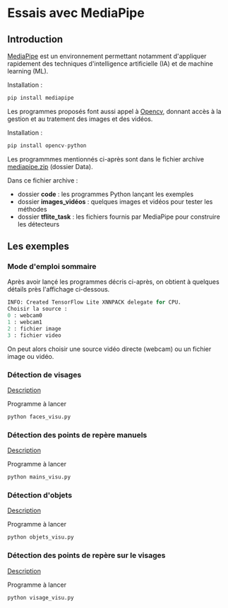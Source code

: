 # Essais avec MediaPipe

## Introduction

[MediaPipe](https://ai.google.dev/edge/mediapipe/solutions/guide?hl=fr) est un environnement permettant notamment d'appliquer rapidement des techniques d'intelligence artificielle (IA) et de machine learning (ML).

Installation :
```python
pip install mediapipe
```

Les programmes proposés font aussi appel à [Opencv](https://pypi.org/project/opencv-python/), donnant accès à la gestion et au tratement des images et des vidéos.

Installation :
```python
pip install opencv-python
```
 
Les programmmes mentionnés ci-après sont dans le fichier archive [mediapipe.zip](Data/mediapipe.zip) (dossier Data).

Dans ce fichier archive :
- dossier **code** : les programmes Python lançant les exemples
- dossier **images_vidéos** : quelques images et vidéos pour tester les méthodes
- dossier **tflite_task** : les fichiers fournis par MediaPipe pour construire les détecteurs

## Les exemples

### Mode d'emploi sommaire

Après avoir lançé les programmes décris ci-après, on obtient à quelques détails près l'affichage ci-dessous.

```python
INFO: Created TensorFlow Lite XNNPACK delegate for CPU.
Choisir la source :
0 : webcam0
1 : webcam1
2 : fichier image
3 : fichier video
```

On peut alors choisir une source vidéo directe (webcam) ou un fichier image ou vidéo.

### Détection de visages

[Description](https://ai.google.dev/edge/mediapipe/solutions/vision/face_detector/python?hl=fr)

Programme à lancer
```python
python faces_visu.py
```

### Détection des points de repère manuels

[Description](https://ai.google.dev/edge/mediapipe/solutions/vision/hand_landmarker/python?hl=fr)

Programme à lancer
```python
python mains_visu.py
```

### Détection d'objets

[Description](https://ai.google.dev/edge/mediapipe/solutions/vision/object_detector/python?hl=fr)

Programme à lancer
```python
python objets_visu.py
```

### Détection des points de repère sur le visages

[Description](https://ai.google.dev/edge/mediapipe/solutions/vision/face_landmarker/python?hl=fr)

Programme à lancer
```python
python visage_visu.py
```
